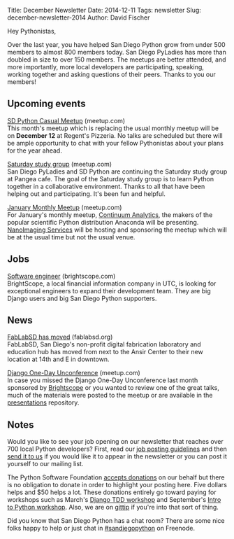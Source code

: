 Title: December Newsletter
Date: 2014-12-11
Tags: newsletter
Slug: december-newsletter-2014
Author: David Fischer


Hey Pythonistas,

Over the last year, you have helped San Diego Python grow from under 500
members to almost 800 members today. San Diego PyLadies has more than
doubled in size to over 150 members. The meetups are better attended, and
more importantly, more local developers are participating, speaking, working
together and asking questions of their peers. Thanks to you our members!


Upcoming events
---------------


[SD Python Casual Meetup][casual-meetup] (meetup.com) <br />
This month's meetup which is replacing the usual monthly meetup will be
on **December 12** at Regent's Pizzeria. No talks are scheduled but there will
be ample opportunity to chat with your fellow Pythonistas about your plans
for the year ahead.

[casual-meetup]: http://www.meetup.com/pythonsd/events/216957992/


[Saturday study group][saturday-meetup] (meetup.com) <br />
San Diego PyLadies and SD Python are continuing the Saturday study group
at Pangea cafe. The goal of the Saturday study group is to learn Python
together in a collaborative environment. Thanks to all that have been
helping out and participating. It's been fun and helpful.

[saturday-meetup]: http://www.meetup.com/pythonsd/events/218722615/


[January Monthly Meetup][january-meetup] (meetup.com) <br />
For January's monthly meetup, [Continuum Analytics][], the makers of the
popular scientific Python distribution Anaconda will be presenting.
[NanoImaging Services][nanoimaging-services] will be hosting and sponsoring
the meetup which will be at the usual time but not the usual venue.

[january-meetup]: http://www.meetup.com/pythonsd/events/219205663/
[Continuum Analytics]: http://continuum.io
[nanoimaging-services]: http://www.nanoimagingservices.com/



Jobs
----

[Software engineer][software-engineer] (brightscope.com) <br />
BrightScope, a local financial information company in UTC, is looking for
exceptional engineers to expand their development team. They are big Django
users and big San Diego Python supporters.

[software-engineer]: http://www.brightscope.com/about/careers/#job_Senior_Software_Engineer


News
----

[FabLabSD has moved][fablab] (fablabsd.org) <br />
FabLabSD, San Diego's non-profit digital fabrication laboratory and education
hub has moved from next to the Ansir Center to their new location at 14th
and E in downtown.

[fablab]: http://www.fablabsd.org/


[Django One-Day Unconference][django-oneday] (meetup.com) <br />
In case you missed the Django One-Day Unconference last month sponsored by
[Brightscope][] or you wanted to review one of the great talks, much of the
materials were posted to the meetup or are available in the [presentations][]
repository.

[django-oneday]: http://www.meetup.com/pythonsd/events/212859872/
[Brightscope]: http://brightscope.com
[presentations]: https://github.com/pythonsd/presentations

Notes
-----


Would you like to see your job opening on our newsletter that reaches over
700 local Python developers? First, read our
[job posting guidelines][job-guidelines] and then [send it to us][send-it]
if you would like it to appear in the newsletter or you can post it
yourself to our mailing list.

The Python Software Foundation [accepts donations][accepts-donations] on our
behalf but there is no obligation to donate in order to highlight your
posting here. Five dollars helps and $50 helps a lot. These donations entirely
go toward paying for workshops such as March's
[Django TDD workshop][django-workshop] and September's
[Intro to Python workshop][intro-workshop]. Also, we are on [gittip][] if
you're into that sort of thing.

[send-it]: mailto:sandiegopython@gmail.com
[job-guidelines]: http://pythonsd.org/pages/job-posting-guidelines.html
[accepts-donations]: https://psfmember.org/civicrm/contribute/transact?reset=1&id=9
[gittip]: https://www.gittip.com/sandiegopython/
[django-workshop]: http://www.meetup.com/pythonsd/events/164679962/
[intro-workshop]: http://www.meetup.com/pythonsd/events/199295402/


Did you know that San Diego Python has a chat room? There are some nice
folks happy to help or just chat in [#sandiegopython][irc] on Freenode.

[irc]: http://pythonsd.org/pages/chat-room.html
